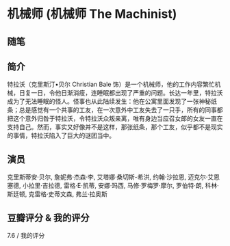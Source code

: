 # 机械师 (机械师 The Machinist)

## 随笔

## 简介

特拉沃（克里斯汀•贝尔 Christian Bale  饰）是一个机械师，他的工作内容繁忙机械，日复一日，令他日渐消瘦，连睡眠都出现了严重的问题。长达一年里，特拉沃成为了无法睡眠的怪人。怪事也从此陆续发生：他在公寓里面发现了一张神秘纸条；总是感觉有一个共事的工友，在一次意外中工友失去了一只手，所有的同事都把这个意外归咎于特拉沃，令特拉沃众叛亲离，唯有身边当应召女郎的女友一直在支持自己。然而，事实又好像并不是这样，那张纸条，那个工友，似乎都不是现实的事情，特拉沃陷入了巨大的谜团当中。

## 演员

克里斯蒂安·贝尔, 詹妮弗·杰森·李, 艾塔娜·桑切斯-希洪, 约翰·沙拉恩, 迈克尔·艾恩塞德, 小拉里·吉拉德, 雷格·E·凯蒂, 安娜·玛西, 马修·罗梅罗·摩尔, 罗伯特·朗, 科林·斯廷顿, 克雷格·史蒂文森, 弗兰·拉奥斯

## 豆瓣评分 & 我的评分

7.6 / 我的评分
